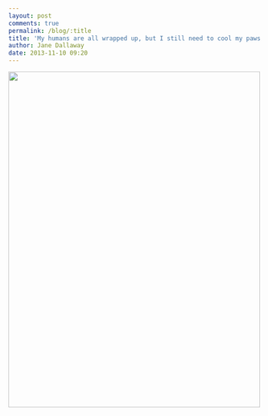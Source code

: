 ```yaml
---
layout: post
comments: true
permalink: /blog/:title
title: 'My humans are all wrapped up, but I still need to cool my paws off in the North Sea'
author: Jane Dallaway
date: 2013-11-10 09:20
---
```


<div><a href="http://static.skitters.dallaway.com/ZYtp_photo.JPG"><img src="http://static.skitters.dallaway.com/ZYtp_thumb_photo.JPG" width="500" height="669"/></a></div>



 
      
